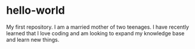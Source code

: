 # hello-world
My first repository. 
I am a married mother of two teenages. I have recently learned that I love coding and am looking to expand my knowledge base and learn new things.
